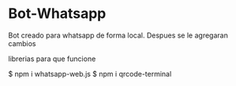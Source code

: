 ﻿# Bot-Whatsapp

Bot creado para whatsapp de forma local. Despues se le agregaran cambios


librerias para que funcione

$ npm i whatsapp-web.js
$ npm i qrcode-terminal
